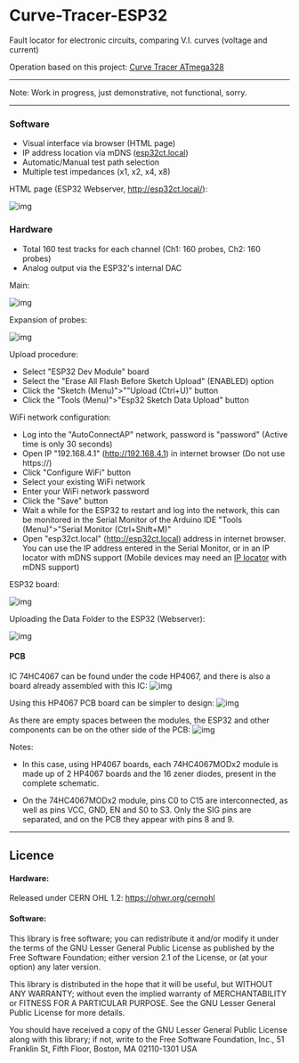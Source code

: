 # Curve-Tracer-ESP32
Fault locator for electronic circuits, comparing V.I. curves (voltage and current)

Operation based on this project: [Curve Tracer ATmega328](https://github.com/rtek1000/Curve-Tracer-ATmega328)

------------

Note: Work in progress, just demonstrative, not functional, sorry.

------------

### Software

- Visual interface via browser (HTML page)
- IP address location via mDNS ([esp32ct.local](http://esp32ct.local/))
- Automatic/Manual test path selection
- Multiple test impedances (x1, x2, x4, x8)

HTML page (ESP32 Webserver, http://esp32ct.local/):

![img](https://raw.githubusercontent.com/rtek1000/Curve-Tracer-ESP32/main/Docs/HTML_page.png)

### Hardware

- Total 160 test tracks for each channel (Ch1: 160 probes, Ch2: 160 probes)
- Analog output via the ESP32's internal DAC

Main:

![img](https://raw.githubusercontent.com/rtek1000/Curve-Tracer-ESP32/main/ESP32CT_Hardware/ESP32_Curve_Tracer_pg1.png)

Expansion of probes:

![img](https://raw.githubusercontent.com/rtek1000/Curve-Tracer-ESP32/main/ESP32CT_Hardware/ESP32_Curve_Tracer_pg2.png)

Upload procedure:
- Select "ESP32 Dev Module" board
- Select the "Erase All Flash Before Sketch Upload" (ENABLED) option
- Click the "Sketch (Menu)">""Upload (Ctrl+U)" button
- Click the "Tools (Menu)">"Esp32 Sketch Data Upload" button

WiFi network configuration:
- Log into the "AutoConnectAP" network, password is "password" (Active time is only 30 seconds)
- Open IP "192.168.4.1" (http://192.168.4.1) in internet browser (Do not use https://)
- Click "Configure WiFi" button
- Select your existing WiFi network
- Enter your WiFi network password
- Click the "Save" button
- Wait a while for the ESP32 to restart and log into the network, this can be monitored in the Serial Monitor of the Arduino IDE "Tools (Menu)">"Serial Monitor (Ctrl+Shift+M)"
- Open "esp32ct.local" (http://esp32ct.local) address in internet browser. You can use the IP address entered in the Serial Monitor, or in an IP locator with mDNS support (Mobile devices may need an [IP locator](https://play.google.com/store/apps/details?id=com.mdns_discovery.app&hl=en&gl=US) with mDNS support)

ESP32 board:

![img](https://raw.githubusercontent.com/rtek1000/Curve-Tracer-ESP32/main/Docs/ESP32_Dev_Module.png)

Uploading the Data Folder to the ESP32 (Webserver):

![img](https://raw.githubusercontent.com/rtek1000/Curve-Tracer-ESP32/main/Docs/Data_folder_upload.png)

#### PCB

IC 74HC4067 can be found under the code HP4067, and there is also a board already assembled with this IC:
![img](https://raw.githubusercontent.com/rtek1000/Curve-Tracer-ESP32/main/ESP32CT_Hardware/ESP32_Curve_Tracer_4067mod/HP4067_board.png)

Using this HP4067 PCB board can be simpler to design:
![img](https://raw.githubusercontent.com/rtek1000/Curve-Tracer-ESP32/main/ESP32CT_Hardware/ESP32_Curve_Tracer_4067mod/ESP32_Curve_Tracer_4067mod_F1.png)

As there are empty spaces between the modules, the ESP32 and other components can be on the other side of the PCB:
![img](https://raw.githubusercontent.com/rtek1000/Curve-Tracer-ESP32/main/ESP32CT_Hardware/ESP32_Curve_Tracer_4067mod/ESP32_Curve_Tracer_4067mod_F2.png)

Notes:
- In this case, using HP4067 boards, each 74HC4067MODx2 module is made up of 2 HP4067 boards and the 16 zener diodes, present in the complete schematic.

- On the 74HC4067MODx2 module, pins C0 to C15 are interconnected, as well as pins VCC, GND, EN and S0 to S3. Only the SIG pins are separated, and on the PCB they appear with pins 8 and 9.

------------

## Licence

#### Hardware:
Released under CERN OHL 1.2: https://ohwr.org/cernohl

#### Software:
This library is free software; you can redistribute it and/or modify it under the terms of the GNU Lesser General Public License as published by the Free Software Foundation; either version 2.1 of the License, or (at your option) any later version.

This library is distributed in the hope that it will be useful, but WITHOUT ANY WARRANTY; without even the implied warranty of MERCHANTABILITY or FITNESS FOR A PARTICULAR PURPOSE. See the GNU Lesser General Public License for more details.

You should have received a copy of the GNU Lesser General Public License along with this library; if not, write to the Free Software Foundation, Inc., 51 Franklin St, Fifth Floor, Boston, MA 02110-1301 USA
